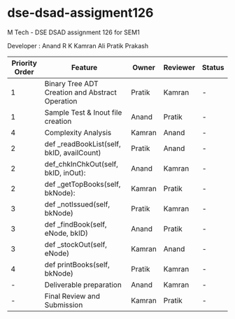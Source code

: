 # dse-dsad-assigment126
M Tech - DSE DSAD assignment 126 for SEM1

Developer :
Anand R K
Kamran Ali
Pratik Prakash

| Priority Order  | Feature |Owner |Reviewer |Status|
| ------------- | ------------- |------------- |------------- |------------- |
| 1  | Binary Tree ADT Creation and Abstract Operation  |Pratik  |Kamran  |-  |
| 1  | Sample Test & Inout file creation  |Anand  |Pratik  |-  |
| 4  | Complexity Analysis  |Kamran  |Anand  |-  |
| 2  | def _readBookList(self, bkID, availCount)  |Pratik  |Anand  |-  |
| 2  | def_chkInChkOut(self, bkID, inOut):   |Anand  |Kamran  |-  |
| 2  | def _getTopBooks(self, bkNode):  |Kamran  |Pratik  |-  |
| 3  | def _notIssued(self, bkNode)  |Pratik  |Kamran  |-  |
| 3  | def _findBook(self, eNode, bkID)   |Anand  |Pratik  |-  |
| 3  | def _stockOut(self, eNode)   |Kamran  |Anand  |-  |
| 4  | def printBooks(self, bkNode)  |Pratik  |Kamran  |-  |
| -  | Deliverable preparation  |Anand  |Kamran  |-  |
| -  | Final Review and Submission |Kamran  |Pratik  |-  |
